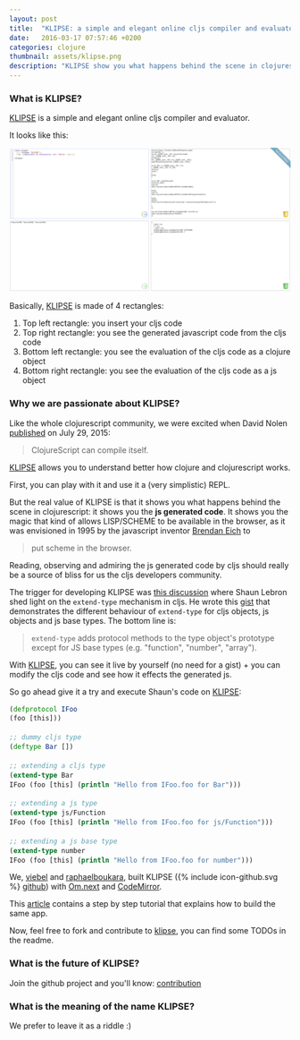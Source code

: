 ```yaml
---
layout: post
title:  "KLIPSE: a simple and elegant online cljs compiler and evaluator"
date:   2016-03-17 07:57:46 +0200
categories: clojure
thumbnail: assets/klipse.png
description: "KLIPSE show you what happens behind the scene in clojurescript: it shows you the JS GENERATED CODE."
---
```


### What is KLIPSE?

[KLIPSE][app-url] is a simple and elegant online cljs compiler and evaluator.


It looks like this:

![KLIPSE Screenshot](/assets/hello_klipse.png)

Basically, [KLIPSE][app-url] is made of 4 rectangles:

1. Top left rectangle: you insert your cljs code
2. Top right rectangle: you see the generated javascript code from the cljs code
3. Bottom left rectangle: you see the evaluation of the cljs code as a clojure object
4. Bottom right rectangle: you see the evaluation of the cljs code as a js object

### Why we are passionate about KLIPSE?

Like the whole clojurescript community, we were excited when David Nolen [published][cljs-next-url] on July 29, 2015:

>ClojureScript can compile itself.



[KLIPSE][app-url] allows you to understand better how clojure and clojurescript works.

First, you can play with it and use it a (very simplistic) REPL.

But the real value of KLIPSE is that it shows you what happens behind the scene in clojurescript: it shows you the **js generated code**.
It shows you the magic that kind of allows LISP/SCHEME to be available in the browser, as it was envisioned in 1995 by the javascript inventor [Brendan Eich][brendan-eich-url] to 

>put scheme in the  browser.

Reading, observing and admiring the js generated code by cljs should really be a source of bliss for us the cljs developers community.

The trigger for developing KLIPSE was [this discussion][discussion-url] where Shaun Lebron shed light on the `extend-type` mechanism in cljs. He wrote this [gist][gist-url] that demonstrates the different behaviour of `extend-type` for cljs objects, js objects and js base types. The bottom line is:

> `extend-type` adds protocol methods to the type object's prototype  except for JS base types (e.g. "function", "number", "array").

With [KLIPSE][app-url], you can see it live by yourself (no need for a gist) + you can modify the cljs code and see how it effects the generated js.

So go ahead give it a try and execute Shaun's code on [KLIPSE][app-url]:

~~~ clojure
(defprotocol IFoo
(foo [this]))

;; dummy cljs type
(deftype Bar [])

;; extending a cljs type
(extend-type Bar
IFoo (foo [this] (println "Hello from IFoo.foo for Bar")))

;; extending a js type
(extend-type js/Function
IFoo (foo [this] (println "Hello from IFoo.foo for js/Function")))

;; extending a js base type
(extend-type number
IFoo (foo [this] (println "Hello from IFoo.foo for number")))
~~~


We, [viebel][viebel-url] and [raphaelboukara][rafi-url], built KLIPSE (<span class="icon icon--github">{% include icon-github.svg %}</span> [github][github-url]) with [Om.next][om.next-url] and [CodeMirror][codemirror-url].

This [article][tuto-url] contains a step by step tutorial that explains how to build the same app.

Now, feel free to fork and contribute to [klipse][github-url], you can find some TODOs in the readme.

### What is the future of KLIPSE?

Join the github project and you'll know: [contribution][contribution-url]

### What is the meaning of the name KLIPSE?

We prefer to leave it as a riddle :)



[figwheel-url]: https://github.com/bhauman/lein-figwheel
[cljs.js-url]: https://github.com/clojure/clojurescript/blob/master/src/main/cljs/cljs/js.cljs
[om.next-url]: https://github.com/omcljs/om/wiki/Quick-Start-(om.next)
[react.js-url]: https://facebook.github.io/react/
[figwheel-url]: http://localhost:3449/
[dnpublish-url]: https://swannodette.github.io/2015/07/29/clojurescript-17/
[viebel-url]: https://github.com/viebel
[rafi-url]: https://github.com/raphaelboukara
[app-url]: http://app.gadjett.com/cljs_compiler/index-dev.html
[github-url]: https://github.com/viebel/klipse
[codemirror-url]: https://codemirror.net/
[brendan-eich-url]: https://en.wikipedia.org/wiki/Brendan_Eich
[discussion-url]: https://groups.google.com/forum/#!searchin/clojurescript/extend-protocol/clojurescript/MKEZ9CBU77o/h7ejrbNFCgAJ
[gist-url]: https://gist.github.com/shaunlebron/a98a05b47a1521b58a6b
[contribution-url]: https://github.com/viebel/klipse#contribution
[tuto-url]: https://github.com/viebel/klipse#tutorial
[cljs-next-url]: http://swannodette.github.io/2015/07/29/clojurescript-17/
